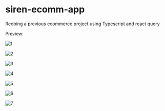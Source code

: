 # siren-ecomm-app

Redoing a previous ecommerce project using Typescript and react query

Preview:

![1](https://github.com/whatthefoobar/siren-ecomm-app/assets/69626975/da138a5d-288e-44fd-aaca-6b8a2f6954a1)

![2](https://github.com/whatthefoobar/siren-ecomm-app/assets/69626975/231a256c-2206-4d24-8235-97f767d9fd57)

![3](https://github.com/whatthefoobar/siren-ecomm-app/assets/69626975/d9033259-2091-47d1-ac3e-39d3c5b0474c)

![4](https://github.com/whatthefoobar/siren-ecomm-app/assets/69626975/fae32b3d-a12b-4425-8aa1-64c7070db847)

![5](https://github.com/whatthefoobar/siren-ecomm-app/assets/69626975/961dea0d-d1c8-4718-8068-a771de401bf4)

![6](https://github.com/whatthefoobar/siren-ecomm-app/assets/69626975/020a45b2-2e8a-425f-bf18-5fc3cb7d21e9)

![7](https://github.com/whatthefoobar/siren-ecomm-app/assets/69626975/eb932838-57ae-403c-9cf4-d63b13f26aff)





